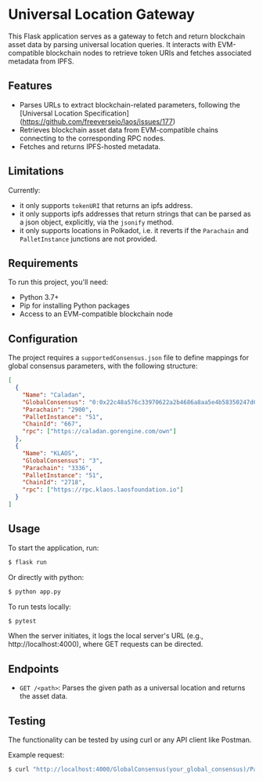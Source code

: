 # Universal Location Gateway

This Flask application serves as a gateway to fetch and return blockchain asset data by parsing universal location queries. It interacts with EVM-compatible blockchain nodes to retrieve token URIs and fetches associated metadata from IPFS.

## Features

- Parses URLs to extract blockchain-related parameters, following the [Universal Location Specification] (https://github.com/freeverseio/laos/issues/177)
- Retrieves blockchain asset data from EVM-compatible chains connecting to the corresponding RPC nodes.
- Fetches and returns IPFS-hosted metadata.

## Limitations

Currently:
- it only supports `tokenURI` that returns an ipfs address.
- it only supports ipfs addresses that return strings that can be parsed as a json object, explicitly, via the `jsonify` method.
- it only supports locations in Polkadot, i.e. it reverts if the `Parachain` and `PalletInstance` junctions are not provided.

## Requirements

To run this project, you'll need:

- Python 3.7+
- Pip for installing Python packages
- Access to an EVM-compatible blockchain node


## Configuration
The project requires a `supportedConsensus.json` file to define mappings for global consensus parameters, with the following structure:

```json
[
  {
    "Name": "Caladan",
    "GlobalConsensus": "0:0x22c48a576c33970622a2b4686a8aa5e4b58350247d69fb5d8015f12a8c8e1e4c",
    "Parachain": "2900",
    "PalletInstance": "51",
    "ChainId": "667",
    "rpc": ["https://caladan.gorengine.com/own"]
  },
  {
    "Name": "KLAOS",
    "GlobalConsensus": "3",
    "Parachain": "3336",
    "PalletInstance": "51",
    "ChainId": "2718",
    "rpc": ["https://rpc.klaos.laosfoundation.io"]
  }
]
```

## Usage
To start the application, run:

```bash
$ flask run
```

Or directly with python:
```bash
$ python app.py
```

To run tests locally:
```bash
$ pytest
```


When the server initiates, it logs the local server's URL (e.g., http://localhost:4000), where GET requests can be directed.

## Endpoints
- `GET /<path>`: Parses the given path as a universal location and returns the asset data.

## Testing
The functionality can be tested by using curl or any API client like Postman.

Example request:
```bash
$ curl "http://localhost:4000/GlobalConsensus(your_global_consensus)/Parachain(your_parachain)/AccountKey20(your_account_key)/GeneralKey(your_general_key)"
```
